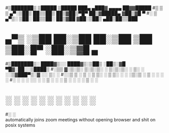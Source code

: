 #▒███████▒ ▒█████   ▒█████   ███▄ ▄███▓ ▄▄▄▄    ██▓▓█████ 
#▒ ▒ ▒ ▄▀░▒██▒  ██▒▒██▒  ██▒▓██▒▀█▀ ██▒▓█████▄ ▓██▒▓█   ▀ 
#░ ▒ ▄▀▒░ ▒██░  ██▒▒██░  ██▒▓██    ▓██░▒██▒ ▄██▒██▒▒███   
#  ▄▀▒   ░▒██   ██░▒██   ██░▒██    ▒██ ▒██░█▀  ░██░▒▓█  ▄ 
#▒███████▒░ ████▓▒░░ ████▓▒░▒██▒   ░██▒░▓█  ▀█▓░██░░▒████▒
#░▒▒ ▓░▒░▒░ ▒░▒░▒░ ░ ▒░▒░▒░ ░ ▒░   ░  ░░▒▓███▀▒░▓  ░░ ▒░ ░
#░░▒ ▒ ░ ▒  ░ ▒ ▒░   ░ ▒ ▒░ ░  ░      ░▒░▒   ░  ▒ ░ ░ ░  ░
#░ ░ ░ ░ ░░ ░ ░ ▒  ░ ░ ░ ▒  ░      ░    ░    ░  ▒ ░   ░   
#  ░ ░        ░ ░      ░ ░         ░    ░       ░     ░  ░
#░                                           ░            
automatically joins zoom meetings without opening browser and shit on posix systems
